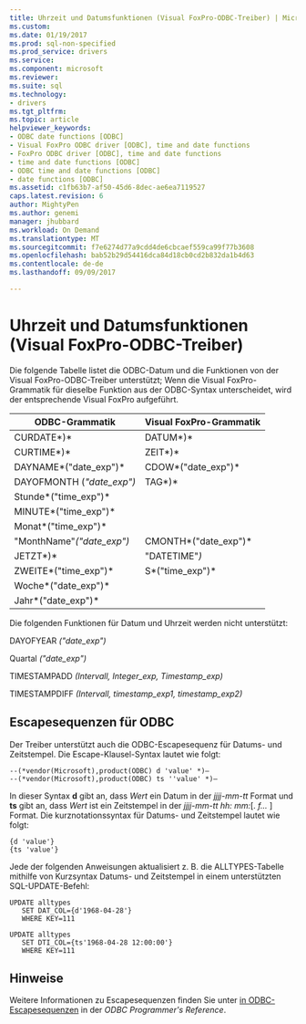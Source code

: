 ```yaml
---
title: Uhrzeit und Datumsfunktionen (Visual FoxPro-ODBC-Treiber) | Microsoft Docs
ms.custom: 
ms.date: 01/19/2017
ms.prod: sql-non-specified
ms.prod_service: drivers
ms.service: 
ms.component: microsoft
ms.reviewer: 
ms.suite: sql
ms.technology:
- drivers
ms.tgt_pltfrm: 
ms.topic: article
helpviewer_keywords:
- ODBC date functions [ODBC]
- Visual FoxPro ODBC driver [ODBC], time and date functions
- FoxPro ODBC driver [ODBC], time and date functions
- time and date functions [ODBC]
- ODBC time and date functions [ODBC]
- date functions [ODBC]
ms.assetid: c1fb63b7-af50-45d6-8dec-ae6ea7119527
caps.latest.revision: 6
author: MightyPen
ms.author: genemi
manager: jhubbard
ms.workload: On Demand
ms.translationtype: MT
ms.sourcegitcommit: f7e6274d77a9cdd4de6cbcaef559ca99f77b3608
ms.openlocfilehash: bab52b29d54416dca84d18cb0cd2b832da1b4d63
ms.contentlocale: de-de
ms.lasthandoff: 09/09/2017

---
```

# <a name="time-and-date-functions-visual-foxpro-odbc-driver"></a>Uhrzeit und Datumsfunktionen (Visual FoxPro-ODBC-Treiber)
Die folgende Tabelle listet die ODBC-Datum und die Funktionen von der Visual FoxPro-ODBC-Treiber unterstützt; Wenn die Visual FoxPro-Grammatik für dieselbe Funktion aus der ODBC-Syntax unterscheidet, wird der entsprechende Visual FoxPro aufgeführt.  
  
|ODBC-Grammatik|Visual FoxPro-Grammatik|  
|------------------|---------------------------|  
|CURDATE*)*|DATUM*)*|  
|CURTIME*)*|ZEIT*)*|  
|DAYNAME*("date_exp")*|CDOW*("date_exp")*|  
|DAYOFMONTH (*"date_exp")*|TAG*)*|  
|Stunde*("time_exp")*||  
|MINUTE*("time_exp")*||  
|Monat*("time_exp")*||  
|"MonthName"*("date_exp")*|CMONTH*("date_exp")*|  
|JETZT*)*|"DATETIME"*)*|  
|ZWEITE*("time_exp")*|S*("time_exp")*|  
|Woche*("date_exp")*||  
|Jahr*("date_exp")*||  
  
 Die folgenden Funktionen für Datum und Uhrzeit werden nicht unterstützt:  
  
 DAYOFYEAR *("date_exp")*  
  
 Quartal *("date_exp")*  
  
 TIMESTAMPADD *(Intervall, Integer_exp, Timestamp_exp)*  
  
 TIMESTAMPDIFF *(Intervall, timestamp_exp1, timestamp_exp2)*  
  
## <a name="odbc-escape-sequences"></a>Escapesequenzen für ODBC  
 Der Treiber unterstützt auch die ODBC-Escapesequenz für Datums- und Zeitstempel. Die Escape-Klausel-Syntax lautet wie folgt:  
  
```  
--(*vendor(Microsoft),product(ODBC) d 'value' *)—  
--(*vendor(Microsoft),product(ODBC) ts ''value' *)—  
```  
  
 In dieser Syntax **d** gibt an, dass *Wert* ein Datum in der *jjjj-mm-tt* Format und **ts** gibt an, dass *Wert*  ist ein Zeitstempel in der *jjjj-mm-tt hh: mm:*[. *f...* ] Format. Die kurznotationssyntax für Datums- und Zeitstempel lautet wie folgt:  
  
```  
{d 'value'}  
{ts 'value'}  
```  
  
 Jede der folgenden Anweisungen aktualisiert z. B. die ALLTYPES-Tabelle mithilfe von Kurzsyntax Datums- und Zeitstempel in einem unterstützten SQL-UPDATE-Befehl:  
  
```  
UPDATE alltypes  
   SET DAT_COL={d'1968-04-28'}  
   WHERE KEY=111  
  
UPDATE alltypes  
   SET DTI_COL={ts'1968-04-28 12:00:00'}  
   WHERE KEY=111  
```  
  
## <a name="remarks"></a>Hinweise  
 Weitere Informationen zu Escapesequenzen finden Sie unter [in ODBC-Escapesequenzen](../../odbc/reference/develop-app/escape-sequences-in-odbc.md) in der *ODBC Programmer's Reference*.

